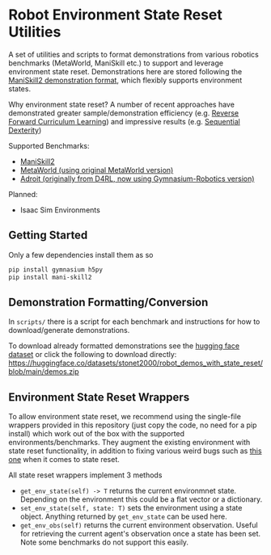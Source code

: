 # Robot Environment State Reset Utilities

A set of utilities and scripts to format demonstrations from various robotics benchmarks (MetaWorld, ManiSkill etc.) to support and leverage environment state reset. Demonstrations here are stored following the [ManiSkill2 demonstration format](https://haosulab.github.io/ManiSkill2/concepts/demonstrations.html#format), which flexibly supports environment states.

Why environment state reset? A number of recent approaches have demonstrated greater sample/demonstration efficiency (e.g. [Reverse Forward Curriculum Learning](https://stoneztao.com/rfcl)) and impressive results (e.g. [Sequential Dexterity](https://sequential-dexterity.github.io/))

Supported Benchmarks:
- [ManiSkill2](https://github.com/haosulab/ManiSkill2)
- [MetaWorld (using original MetaWorld version)](https://github.com/Farama-Foundation/Metaworld)
- [Adroit (originally from D4RL, now using Gymnasium-Robotics version)](https://github.com/Farama-Foundation/Gymnasium-Robotics)

Planned:
- Isaac Sim Environments

## Getting Started

Only a few dependencies install them as so

```bash
pip install gymnasium h5py
pip install mani-skill2
```


## Demonstration Formatting/Conversion

In `scripts/` there is a script for each benchmark and instructions for how to download/generate demonstrations.

To download already formatted demonstrations see the [hugging face dataset](https://huggingface.co/datasets/stonet2000/robot_demos_with_state_reset) or click the following to download directly: https://huggingface.co/datasets/stonet2000/robot_demos_with_state_reset/blob/main/demos.zip

## Environment State Reset Wrappers

To allow environment state reset, we recommend using the single-file wrappers provided in this repository (just copy the code, no need for a pip install) which work out of the box with the supported environments/benchmarks. They augment the existing environment with state reset functionality, in addition to fixing various weird bugs such as [this one](https://github.com/Farama-Foundation/Gymnasium-Robotics/issues/165) when it comes to state reset.

All state reset wrappers implement 3 methods

- `get_env_state(self) -> T` returns the current environmnet state. Depending on the environment this could be a flat vector or a dictionary.
- `set_env_state(self, state: T)` sets the environment using a state object. Anything returned by `get_env_state` can be used here.
- `get_env_obs(self)` returns the current environment observation. Useful for retrieving the current agent's observation once a state has been set. Note some benchmarks do not support this easily.